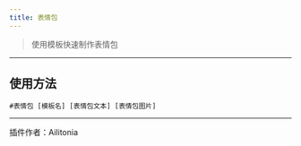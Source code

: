 ```yaml
---
title: 表情包
---
```


> 使用模板快速制作表情包

---
## 使用方法
```
#表情包 [模板名] [表情包文本] [表情包图片]
```

---
插件作者：Ailitonia